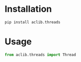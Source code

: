 # Installation
    pip install aclib.threads


# Usage

``` python
from aclib.threads import Thread
```
